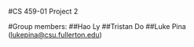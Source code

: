 #CS 459-01 Project 2 

#Group members: 
##Hao Ly 
##Tristan Do
##Luke Pina (lukepina@csu.fullerton.edu)
